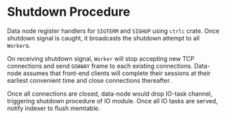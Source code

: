 # Shutdown Procedure

Data node register handlers for `SIGTERM` and `SIGHUP` using `ctrlc` crate. Once shutdown signal is caught, it broadcasts the shutdown attempt to all `Worker`s.

On receiving shutdown signal, `Worker` will stop accepting new TCP connections and send `GOAWAY` frame to each existing connections. Data-node assumes that front-end clients will complete their sessions at their earliest convenient time and close connections thereafter.

Once all connections are closed, data-node would drop IO-task channel, triggering shutdown procedure of IO module. Once all IO tasks are served, notify indexer to flush memtable. 